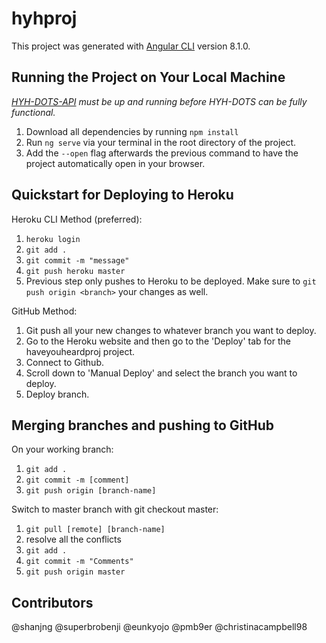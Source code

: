# hyhproj

This project was generated with [Angular CLI](https://github.com/angular/angular-cli) version 8.1.0.

## Running the Project on Your Local Machine
*[HYH-DOTS-API](https://github.com/shanjng/hyh-dots-API) must be up and running before HYH-DOTS can be fully functional.*

1. Download all dependencies by running `npm install`
2. Run `ng serve` via your terminal in the root directory of the project.
3. Add the `--open` flag afterwards the previous command to have the project automatically open in your browser.

## Quickstart for Deploying to Heroku

Heroku CLI Method (preferred): 
1. `heroku login`
2. `git add .`
3. `git commit -m "message"`
4. `git push heroku master`
5. Previous step only pushes to Heroku to be deployed. Make sure to `git push origin <branch>` your changes as well. 

GitHub Method:
1. Git push all your new changes to whatever branch you want to deploy.
2. Go to the Heroku website and then go to the 'Deploy' tab for the haveyouheardproj project. 
3. Connect to Github.
4. Scroll down to 'Manual Deploy' and select the branch you want to deploy. 
5. Deploy branch.


## Merging branches and pushing to GitHub

On your working branch:
1. `git add .`
2. `git commit -m [comment]`
3. `git push origin [branch-name]`

Switch to master branch with git checkout master:
1. `git pull [remote] [branch-name]`
2. resolve all the conflicts
3. `git add .`
4. `git commit -m "Comments"`
5. `git push origin master`
## Contributors
@shanjng
@superbrobenji
@eunkyojo
@pmb9er
@christinacampbell98
